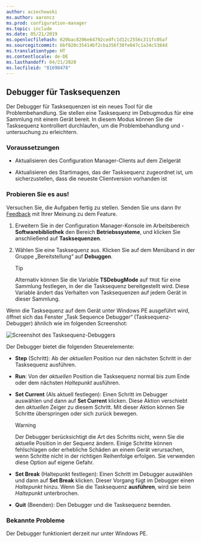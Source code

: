 ```yaml
---
author: aczechowski
ms.author: aaroncz
ms.prod: configuration-manager
ms.topic: include
ms.date: 05/21/2019
ms.openlocfilehash: 620bac8206e64792cedfc1d12c2556c311fc05af
ms.sourcegitcommit: bbf820c35414bf2cba356f30fe047c1a34c5384d
ms.translationtype: HT
ms.contentlocale: de-DE
ms.lasthandoff: 04/21/2020
ms.locfileid: "81698478"
---
```

## <a name="task-sequence-debugger"></a><a name="bkmk_tsdebug"></a> Debugger für Tasksequenzen

<!--3612274-->

Der Debugger für Tasksequenzen ist ein neues Tool für die Problembehandlung. Sie stellen eine Tasksequenz im Debugmodus für eine Sammlung mit einem Gerät bereit. In diesem Modus können Sie die Tasksequenz kontrolliert durchlaufen, um die Problembehandlung und -untersuchung zu erleichtern.

### <a name="prerequisites"></a>Voraussetzungen

- Aktualisieren des Configuration Manager-Clients auf dem Zielgerät

- Aktualisieren des Startimages, das der Tasksequenz zugeordnet ist, um sicherzustellen, dass die neueste Clientversion vorhanden ist

### <a name="try-it-out"></a>Probieren Sie es aus!

Versuchen Sie, die Aufgaben fertig zu stellen. Senden Sie uns dann Ihr [Feedback](../../../../understand/find-help.md#product-feedback) mit Ihrer Meinung zu dem Feature.

1. Erweitern Sie in der Configuration Manager-Konsole im Arbeitsbereich **Softwarebibliothek** den Bereich **Betriebssysteme**, und klicken Sie anschließend auf **Tasksequenzen**.
1. Wählen Sie eine Tasksequenz aus. Klicken Sie auf dem Menüband in der Gruppe „Bereitstellung“ auf **Debuggen**.

    > [!Tip]  
    > Alternativ können Sie die Variable **TSDebugMode** auf `TRUE` für eine Sammlung festlegen, in der die Tasksequenz bereitgestellt wird. Diese Variable ändert das Verhalten von Tasksequenzen auf jedem Gerät in dieser Sammlung.  

Wenn die Tasksequenz auf dem Gerät unter Windows PE ausgeführt wird, öffnet sich das Fenster „Task Sequence Debugger“ (Tasksequenz-Debugger) ähnlich wie im folgenden Screenshot:

![Screenshot des Tasksequenz-Debuggers](../../media/3612274-tsdebug.png)

Der Debugger bietet die folgenden Steuerelemente:

- **Step** (Schritt): Ab der *aktuellen* Position nur den nächsten Schritt in der Tasksequenz ausführen.  

- **Run**: Von der *aktuellen* Position die Tasksequenz normal bis zum Ende oder dem nächsten *Haltepunkt* ausführen.  

- **Set Current** (Als aktuell festlegen): Einen Schritt im Debugger auswählen und dann auf **Set Current** klicken. Diese Aktion verschiebt den *aktuellen* Zeiger zu diesem Schritt. Mit dieser Aktion können Sie Schritte überspringen oder sich zurück bewegen.  

    > [!Warning]  
    > Der Debugger berücksichtigt die Art des Schritts nicht, wenn Sie die aktuelle Position in der Sequenz ändern. Einige Schritte können fehlschlagen oder erhebliche Schäden an einem Gerät verursachen, wenn Schritte nicht in der richtigen Reihenfolge erfolgen. Sie verwenden diese Option auf eigene Gefahr.  

- **Set Break** (Haltepunkt festlegen): Einen Schritt im Debugger auswählen und dann auf **Set Break** klicken. Dieser Vorgang fügt im Debugger einen *Haltepunkt* hinzu. Wenn Sie die Tasksequenz **ausführen**, wird sie beim *Haltepunkt* unterbrochen.  

- **Quit** (Beenden): Den Debugger und die Tasksequenz beenden.  

### <a name="known-issues"></a>Bekannte Probleme

Der Debugger funktioniert derzeit nur unter Windows PE.
